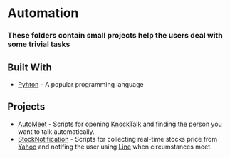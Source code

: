 # Automation

### These folders contain small projects help the users deal with some trivial tasks

## Built With

* [Pyhton](https://www.python.org) - A popular programming language

## Projects

* [AutoMeet](https://github.com/eddietseng1129/automation/tree/master/auto_reply) - Scripts for opening [KnockTalk](https://knock.tw/) and finding the person you want to talk automatically.
* [StockNotification](https://github.com/eddietseng1129/automation/tree/master/stock) - Scripts for collecting real-time stocks price from [Yahoo](https://finance.yahoo.com) and notifing the user using [Line](https://line.me/en/) when circumstances meet.
